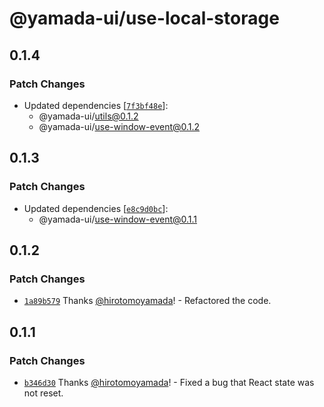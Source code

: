 # @yamada-ui/use-local-storage

## 0.1.4

### Patch Changes

- Updated dependencies [[`7f3bf48e`](https://github.com/hirotomoyamada/yamada-ui/commit/7f3bf48e27e7b3dced7c0a5bb7d1b7ac9e041289)]:
  - @yamada-ui/utils@0.1.2
  - @yamada-ui/use-window-event@0.1.2

## 0.1.3

### Patch Changes

- Updated dependencies [[`e8c9d0bc`](https://github.com/hirotomoyamada/yamada-ui/commit/e8c9d0bc97ebd8bcb28632809aa9b2dd1699c67f)]:
  - @yamada-ui/use-window-event@0.1.1

## 0.1.2

### Patch Changes

- [`1a89b579`](https://github.com/hirotomoyamada/yamada-ui/commit/1a89b579a03d225eceb3ec80d66bcd4135a298b1) Thanks [@hirotomoyamada](https://github.com/hirotomoyamada)! - Refactored the code.

## 0.1.1

### Patch Changes

- [`b346d30`](https://github.com/hirotomoyamada/yamada-ui/commit/b346d305d809e72ff47dca7f8b4898b2597cac10) Thanks [@hirotomoyamada](https://github.com/hirotomoyamada)! - Fixed a bug that React state was not reset.
